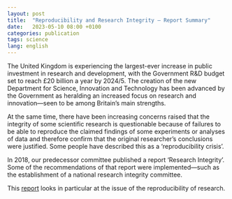 ```yaml
---
layout: post
title:  "Reproducibility and Research Integrity – Report Summary"
date:   2023-05-10 08:00 +0100
categories: publication
tags: science
lang: english
---
```


The United Kingdom is experiencing the largest-ever increase in public investment in research and development, with the Government R&D budget set to reach £20 billion a year by 2024/5. The creation of the new Department for Science, Innovation and Technology has been advanced by the Government as heralding an increased focus on research and innovation—seen to be among Britain’s main strengths.

At the same time, there have been increasing concerns raised that the integrity of some scientific research is questionable because of failures to be able to reproduce the claimed findings of some experiments or analyses of data and therefore confirm that the original researcher’s conclusions were justified. Some people have described this as a ‘reproducibility crisis’.

In 2018, our predecessor committee published a report ‘Research Integrity’. Some of the recommendations of that report were implemented—such as the establishment of a national research integrity committee.

This [report](https://publications.parliament.uk/pa/cm5803/cmselect/cmsctech/101/summary.html) looks in particular at the issue of the reproducibility of research.

